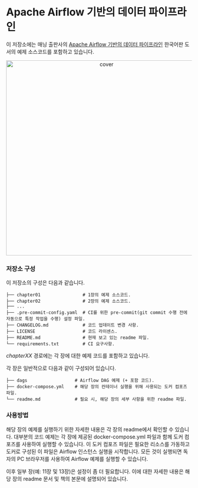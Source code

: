 # Apache Airflow 기반의 데이터 파이프라인

이 저장소에는 매닝 출판사의 [Apache Airflow 기반의 데이터 파이프라인](https://www.manning.com/books/data-pipelines-with-apache-airflow) 한국어판 도서의 예제 소스코드를 포함하고 있습니다.
<p align="center">
<img width="529" alt="cover" src="https://user-images.githubusercontent.com/8121792/149867441-c538fd39-fb84-4f60-b3e7-52f2611ae81e.png">
</p>

### 저장소 구성

이 저장소의 구성은 다음과 같습니다.

```
├── chapter01                # 1장의 예제 소스코드.
├── chapter02                # 2장의 예제 소스코드.
├── ...
├── .pre-commit-config.yaml  # CI를 위한 pre-commit(git commit 수행 전에 자동으로 특정 작업을 수행) 설정 파일.
├── CHANGELOG.md             # 코드 업데이트 변경 사항.
├── LICENSE                  # 코드 라이센스.
├── README.md                # 현재 보고 있는 readme 파일.
└── requirements.txt         # CI 요구사항.
```

*chapterXX* 경로에는 각 장에 대한 예제 코드를 포함하고 있습니다.

각 장은 일반적으로 다음과 같이 구성되어 있습니다.

```
├── dags                  # Airflow DAG 예제 (+ 포함 코드).
├── docker-compose.yml    # 해당 장의 컨테이너 실행을 위해 사용되는 도커 컴포즈 파일.
└── readme.md             # 필요 시, 해당 장의 세부 사항을 위한 readme 파일.
```
### 사용방법

해당 장의 예제를 실행하기 위한 자세한 내용은 각 장의 readme에서 확인할 수 있습니다. 대부분의 코드 예제는 각 장에 제공된 docker-compose.yml 파일과 함께 도커 컴포즈를 사용하여 실행할 수 있습니다. 이 도커 컴포즈 파일은 필요한 리소스를 가동하고 도커로 구성된 이 파일은 Airflow 인스턴스 실행을 시작합니다. 모든 것이 실행되면 독자의 PC 브라우저를 사용하여 Airflow 예제를 실행할 수 있습니다.

이후 일부 장(예: 11장 및 13장)은 설정이 좀 더 필요합니다. 이에 대한 자세한 내용은 해당 장의 readme 문서 및 책의 본문에 설명되어 있습니다.
